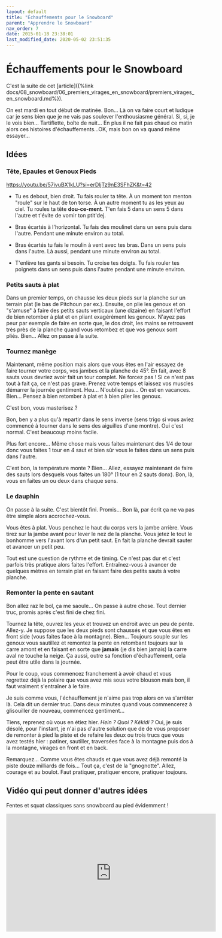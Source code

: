 ```yaml
---
layout: default
title: "Échauffements pour le Snowboard"
parent: "Apprendre le Snowboard"
nav_order: 7
date: 2015-01-18 23:38:01
last_modified_date: 2020-05-02 23:51:35
---
```


# Échauffements pour le Snowboard

C'est la suite de cet [article]({%link docs/08_snowboard/06_premiers_virages_en_snowboard/premiers_virages_en_snowboard.md%}).

On est mardi en tout début de matinée. Bon... Là on va faire court et ludique car je sens bien que je ne vais pas soulever l'enthousiasme général. Si, si, je le vois bien... Tartiflette, boîte de nuit... En plus il ne fait pas chaud ce matin alors ces histoires d'échauffements...OK, mais bon on va quand même essayer...

## Idées

### Tête, Epaules et Genoux Pieds
<https://youtu.be/57ivuBX1kLU?si=erDljTz9nE3SFhZK&t=42>

* Tu es debout, bien droit. Tu fais rouler ta tête. À un moment ton menton "roule" sur le haut de ton torse. À un autre moment tu as les yeux au ciel. Tu roules ta tête **dou-ce-ment**. T'en fais 5 dans un sens 5 dans l'autre et t'évite de vomir ton ptit'dej. 

* Bras écartés à l'horizontal. Tu fais des moulinet dans un sens puis dans l'autre. Pendant une minute environ au total.

* Bras écartés tu fais le moulin à vent avec tes bras. Dans un sens puis dans l'autre. Là aussi, pendant une minute environ au total.

* T'enlève tes gants si besoin. Tu croise tes doigts. Tu fais rouler tes poignets dans un sens puis dans l'autre pendant une minute environ.


### Petits sauts à plat
Dans un premier temps, on chausse les deux pieds sur la planche sur un terrain plat (le bas de Pitchoun par ex.). Ensuite, on plie les genoux et on "s'amuse" à faire des petits sauts verticaux (une dizaine) en faisant l'effort de bien retomber à plat et en pliant exagérément les genoux. N'ayez pas peur par exemple de faire en sorte que, le dos droit, les mains se retrouvent très près de la planche quand vous retombez et que vos genoux sont pliés. Bien... Allez on passe à la suite.



### Tournez manège
Maintenant, même position mais alors que vous êtes en l'air essayez de faire tourner votre corps, vos jambes et la planche de 45°. En fait, avec 8 sauts vous devriez avoir fait un tour complet. Ne forcez pas ! Si ce n'est pas tout à fait ça, ce n'est pas grave. Prenez votre temps et laissez vos muscles démarrer la journée gentiment. Heu... N'oubliez pas... On est en vacances. Bien... Pensez à bien retomber à plat et à bien plier les genoux. 

C'est bon, vous masterisez ? 

Bon, ben y a plus qu'à repartir dans le sens inverse (sens trigo si vous aviez commencé à tourner dans le sens des aiguilles d'une montre). Oui c'est normal. C'est beaucoup moins facile.

Plus fort encore... Même chose mais vous faites maintenant des 1/4 de tour donc vous faites 1 tour en 4 saut et bien sûr vous le faites dans un sens puis dans l'autre.

C'est bon, la température monte ? Bien... Allez, essayez maintenant de faire des sauts lors desquels vous faites un 180° (1 tour en 2 sauts donx). Bon, là, vous en faites un ou deux dans chaque sens.



### Le dauphin
On passe à la suite. C'est bientôt fini. Promis... Bon là, par écrit ça ne va pas être simple alors accrochez-vous. 

Vous êtes à plat. Vous penchez le haut du corps vers la jambe arrière. Vous tirez sur la jambe avant pour lever le nez de la planche. Vous jetez le tout le bonhomme vers l'avant lors d'un petit saut. En fait la planche devrait sauter et avancer un petit peu. 

Tout est une question de rythme et de timing. Ce n'est pas dur et c'est parfois très pratique alors faites l'effort. Entraînez-vous à avancer de quelques mètres en terrain plat en faisant faire des petits sauts à votre planche.



### Remonter la pente en sautant
Bon allez raz le bol, ça me saoule... On passe à autre chose. Tout dernier truc, promis après c'est fini de chez fini. 

Tournez la tête, ouvrez les yeux et trouvez un endroit avec un peu de pente. Allez-y. Je suppose que les deux pieds sont chaussés et que vous êtes en front side (vous faites face à la montagne). Bien... Toujours souple sur les genoux vous sautillez et remontez la pente en retombant toujours sur la carre amont et en faisant en sorte que **jamais** (je dis bien jamais) la carre aval ne touche la neige. Ça aussi, outre sa fonction d'échauffement, cela peut être utile dans la journée. 

Pour le coup, vous commencez franchement à avoir chaud et vous regrettez déjà la polaire que vous avez mis sous votre blouson mais bon, il faut vraiment s'entraîner à le faire.

Je suis comme vous, l'échauffement je n'aime pas trop alors on va s'arrêter là. Cela dit un dernier truc. Dans deux minutes quand vous commencerez à glisouiller de nouveau, commencez gentiment...

Tiens, reprenez où vous en étiez hier. *Hein ? Quoi ? Kékidi ?* Oui, je suis désolé, pour l'instant, je n'ai pas d'autre solution que de de vous proposer de remonter à pied la piste et de refaire les deux ou trois trucs que vous avez testés hier : patiner, sautiller, traversées face à la montagne puis dos à la montagne, virages en front et en back. 

Remarquez... Comme vous êtes chauds et que vous avez déjà remonté la piste douze milliards de fois... Tout ça, c'est de la "gnognotte". Allez, courage et au boulot. Faut pratiquer, pratiquer encore, pratiquer toujours.



## Vidéo qui peut donner d'autres idées

Fentes et squat classiques sans snowboard au pied évidemment !

<iframe width="560" height="315" src="https://www.youtube.com/embed/O1sqFSHiED8?si=GakMfZy-wzJU4mPM&amp;start=14" title="YouTube video player" frameborder="0" allow="accelerometer; autoplay; clipboard-write; encrypted-media; gyroscope; picture-in-picture; web-share" referrerpolicy="strict-origin-when-cross-origin" allowfullscreen></iframe>



